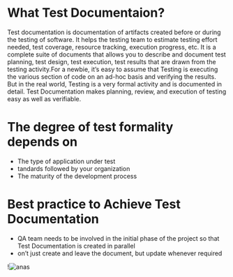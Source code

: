 # What Test Documentaion?
 Test documentation is documentation of artifacts created before or during the testing of software. It helps the testing team to estimate testing effort needed, test coverage, resource tracking, execution progress, etc. It is a complete suite of documents that allows you to describe and document test planning, test design, test execution, test results that are drawn from the testing activity.For a newbie, it’s easy to assume that Testing is executing the various section of code on an ad-hoc basis and verifying the results. But in the real world, Testing is a very formal activity and is documented in detail. Test Documentation makes planning, review, and execution of testing easy as well as verifiable.

# The degree of test formality depends on
- The type of application under test
- tandards followed by your organization
- The maturity of the development process
# Best practice to Achieve Test Documentation
- QA team needs to be involved in the initial phase of the project so that Test Documentation is created in parallel
- on’t just create and leave the document, but update whenever required


!![anas](https://github.com/anasabuzarour/asu.com/assets/148206158/c96439e1-7762-4777-aa4e-5c3042904484)
